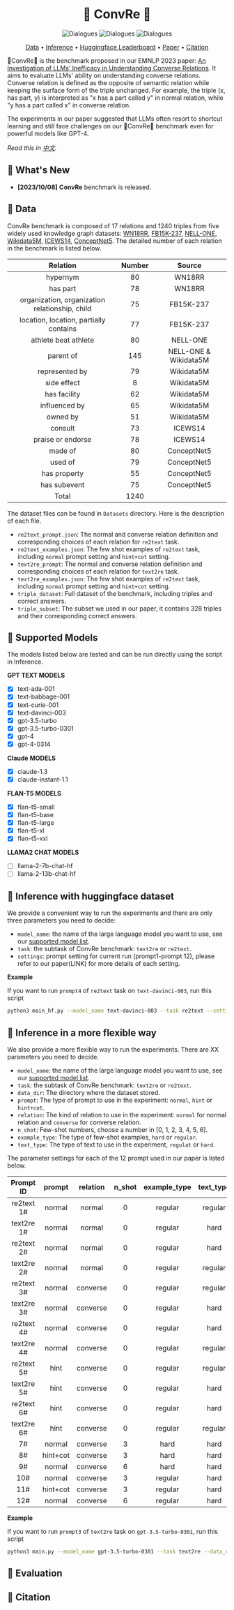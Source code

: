 <div align= "center">
    <h1>🤖 ConvRe 🤯</h1>
</div>

<div align="center">

![Dialogues](https://img.shields.io/badge/Relation\_Num-17-red?style=flat-square)
![Dialogues](https://img.shields.io/badge/Triple\_num-1240-yellow?style=flat-square)
![Dialogues](https://img.shields.io/badge/Version-1.0-green?style=flat-square)

</div>


<p align="center">
  <a href="#Data">Data</a> •
  <a href="#Inference with huggingface dataset 🍑">Inference</a> •
  <a href="#web-ui">Huggingface Leaderboard</a> •
  <a href="assets/paper.pdf">Paper</a> •
  <a href="#citation">Citation</a>

</p>


🤖ConvRe🤯 is the benchmark proposed in our EMNLP 2023 paper: [An Investigation of LLMs’ Inefficacy in Understanding Converse Relations](). 
It aims to evaluate LLMs' ability on understanding converse relations.
Converse relation is defined as the opposite of semantic relation while keeping the surface form of the triple unchanged.
For example, the triple (x, has part, y) is interpreted as "x has a part called y" in normal relation, while "y has a part called x" in converse relation.

The experiments in our paper suggested that LLMs often resort to shortcut learning and still face challenges on our 🤖ConvRe🤯 benchmark even for powerful models like GPT-4.

*Read this in [中文](README_ZH.md).*

## 🍇 What's New
- **[2023/10/08]** **ConvRe** benchmark is released.


## 🥝 Data

ConvRe benchmark is composed of 17 relations and 1240 triples from five widely used knowledge graph datasets: [WN18RR](https://arxiv.org/abs/1707.01476), [FB15K-237](https://aclanthology.org/W15-4007/), [NELL-ONE](https://arxiv.org/abs/1808.09040), [Wikidata5M](https://arxiv.org/abs/1911.06136), [ICEWS14](https://arxiv.org/abs/1809.03202), [ConceptNet5](https://arxiv.org/abs/1612.03975).
The detailed number of each relation in the benchmark is listed below.

| Relation                                       | Number | Source                |
|:----------------------------------------------:|:------:|:---------------------:|
| hypernym                                       | 80     | WN18RR                |
| has part                                       | 78     | WN18RR                |
| organization, organization relationship, child | 75     | FB15K-237             |
| location, location, partially contains         | 77     | FB15K-237             |
| athlete beat athlete                           | 80     | NELL-ONE              |
| parent of                                      | 145    | NELL-ONE & Wikidata5M |
| represented by                                 | 79     | Wikidata5M            |
| side effect                                    | 8      | Wikidata5M            |
| has facility                                   | 62     | Wikidata5M            |
| influenced by                                  | 65     | Wikidata5M            |
| owned by                                       | 51     | Wikidata5M            |
| consult                                        | 73     | ICEWS14               |
| praise or endorse                              | 78     | ICEWS14               |
| made of                                        | 80     | ConceptNet5           |
| used of                                        | 79     | ConceptNet5           |
| has property                                   | 55     | ConceptNet5           |
| has subevent                                   | 75     | ConceptNet5           |
| Total                                          | 1240   |                       |

The dataset files can be found in `Datasets` directory. Here is the description of each file.
- `re2text_prompt.json`: The normal and converse relation definition and corresponding choices of each relation for `re2text` task.
- `re2text_examples.json`: The few shot examples of `re2text` task, including `normal` prompt setting and `hint+cot` setting.
- `text2re_prompt`: The normal and converse relation definition and corresponding choices of each relation for `text2re` task.
- `text2re_examples.json`: The few shot examples of `re2text` task, including `normal` prompt setting and `hint+cot` setting.
- `triple_dataset`: Full dataset of the benchmark, including triples and correct answers.
- `triple_subset`: The subset we used in our paper, it contains 328 triples and their corresponding correct answers.


## 🍒 Supported Models
The models listed below are tested and can be run directly using the script in Inference.

**GPT TEXT MODELS**
- [x] text-ada-001
- [x] text-babbage-001
- [x] text-curie-001
- [x] text-davinci-003
- [x] gpt-3.5-turbo
- [x] gpt-3.5-turbo-0301
- [x] gpt-4
- [x] gpt-4-0314

**Claude MODELS**
- [x] claude-1.3
- [x] claude-instant-1.1

**FLAN-T5 MODELS**
- [x] flan-t5-small
- [x] flan-t5-base
- [x] flan-t5-large
- [x] flan-t5-xl
- [x] flan-t5-xxl

**LLAMA2 CHAT MODELS**
- [ ] llama-2-7b-chat-hf
- [ ] llama-2-13b-chat-hf

## 🍑 Inference with huggingface dataset
We provide a convenient way to run the experiments and there are only three parameters you need to decide:
- `model_name`: the name of the large language model you want to use, see our [supported model list](#supported-models).
- `task`: the subtask of ConvRe benchmark: `text2re` or `re2text`.
- `settings`: prompt setting for current run (prompt1-prompt 12), please refer to our paper(LINK) for more details of each setting.

**Example**

If you want to run `prompt4` of `re2text` task on `text-davinci-003`, run this script
```bash
python3 main_hf.py --model_name text-davinci-003 --task re2text --settings prompt4
```

## 🍉 Inference in a more flexible way
We also provide a more flexible way to run the experiments. There are XX parameters you need to decide.
- `model_name`: the name of the large language model you want to use, see our [supported model list](#supported-models).
- `task`: the subtask of ConvRe benchmark: `text2re` or `re2text`.
- `data_dir`: The directory where the dataset stored.
- `prompt`: The type of prompt to use in the experiment: `normal`, `hint` or `hint+cot`.
- `relation`: The kind of relation to use in the experiment: `normal` for normal relation and `converse` for converse relation.
- `n_shot`: Few-shot numbers, choose a number in [0, 1, 2, 3, 4, 5, 6].
- `example_type`: The type of few-shot examples, `hard` or `regular`.
- `text_type`: The type of text to use in the experiment, `regulat` or `hard`.

The parameter settings for each of the 12 prompt used in our paper is listed below.

| Prompt ID  |  prompt  | relation | n_shot | example_type | text_type |
|:----------:|:--------:|:--------:|:------:|:------------:|:---------:|
| re2text 1# |  normal  |  normal  |   0    |   regular    |  regular  |
| text2re 1# |  normal  |  normal  |   0    |   regular    |   hard    |
| re2text 2# |  normal  |  normal  |   0    |   regular    |   hard    |
| text2re 2# |  normal  |  normal  |   0    |   regular    |  regular  |
| re2text 3# |  normal  | converse |   0    |   regular    |  regular  |
| text2re 3# |  normal  | converse |   0    |   regular    |   hard    |
| re2text 4# |  normal  | converse |   0    |   regular    |   hard    |
| text2re 4# |  normal  | converse |   0    |   regular    |  regular  |
| re2text 5# |   hint   | converse |   0    |   regular    |  regular  |
| text2re 5# |   hint   | converse |   0    |   regular    |   hard    |
| re2text 6# |   hint   | converse |   0    |   regular    |   hard    |
| text2re 6# |   hint   | converse |   0    |   regular    |  regular  |
|     7#     |  normal  | converse |   3    |     hard     |   hard    |
|     8#     | hint+cot | converse |   3    |     hard     |   hard    |
|     9#     |  normal  | converse |   6    |     hard     |   hard    |
|    10#     |  normal  | converse |   3    |   regular    |   hard    |
|    11#     | hint+cot | converse |   3    |   regular    |   hard    |
|    12#     |  normal  | converse |   6    |   regular    |   hard    |

**Example**

If you want to run `prompt3` of `text2re` task on `gpt-3.5-turbo-0301`, run this script
```bash
python3 main.py --model_name gpt-3.5-turbo-0301 --task text2re --data_dir Datasets --prompt normal --relation converse --n_shot 0 --example_type regular --text_type hard
```


## 🍈 Evaluation


## 🍓 Citation
